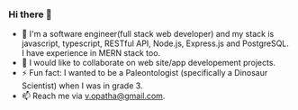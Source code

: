 ### Hi there 👋
- 🌱 I'm a software engineer(full stack web developer) and my stack is javascript, typescript, RESTful API, Node.js, Express.js and PostgreSQL. I have experience in MERN stack too. 
- 👯 I would like to collaborate on web site/app developement projects.
- ⚡ Fun fact: I wanted to be a Paleontologist (specifically a Dinosaur Scientist) when I was in grade 3.
- 📫 Reach me via v.opatha@gmail.com.


<!--
**vish-opatha/vish-opatha** is a ✨ _special_ ✨ repository because its `README.md` (this file) appears on your GitHub profile.



- 🔭 I’m currently working on ...

- 👯 I’m looking to collaborate on ..
- 💬 Ask me about ...
- 📫 How to reach me: ...
- 😄 Pronouns: ...
- ⚡ Fun fact: ...
🔭 I’m currently working on a Next.js project.
- 🌱 I’m currently learning Next.js.
-->
